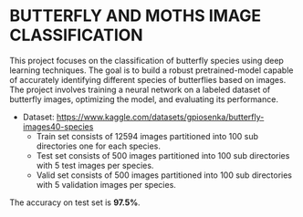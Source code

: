 # BUTTERFLY AND MOTHS IMAGE CLASSIFICATION

This project focuses on the classification of butterfly species using deep learning techniques.
The goal is to build a robust pretrained-model capable of accurately identifying different species of butterflies based on images.
The project involves training a neural network on a labeled dataset of butterfly images, optimizing the model, and evaluating its performance.

* Dataset: https://www.kaggle.com/datasets/gpiosenka/butterfly-images40-species <br>
  * Train set consists of 12594 images partitioned into 100 sub directories one for each species.<br>
  * Test set consists of 500 images partitioned into 100 sub directories with 5 test images per species.<br>
  * Valid set consists of 500 images partitioned into 100 sub directories with 5 validation images per species.<br>

The accuracy on test set is **97.5%**.
